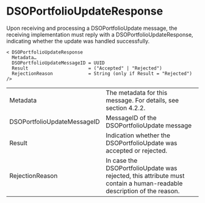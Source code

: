 # DSOPortfolioUpdateResponse

Upon receiving and processing a DSOPortfolioUpdate message, the receiving implementation must reply with a DSOPortfolioUpdateResponse, indicating whether the update was handled successfully.

```
< DSOPortfolioUpdateResponse
  Metadata…
  DSOPortfolioUpdateMessageID = UUID
  Result                      = ("Accepted" | "Rejected")
  RejectionReason             = String (only if Result = "Rejected")
/>
```

|                             |                                                                                                                      |
|-----------------------------|----------------------------------------------------------------------------------------------------------------------|
| Metadata                    | The metadata for this message. For details, see section 4.2.2.                                                       |
| DSOPortfolioUpdateMessageID | MessageID of the DSOPortfolioUpdate message                                                                          |
| Result                      | Indication whether the DSOPortfolioUpdate was accepted or rejected.                                                  |
| RejectionReason             | In case the DSOPortfolioUpdate was rejected, this attribute must contain a human-readable description of the reason. |
